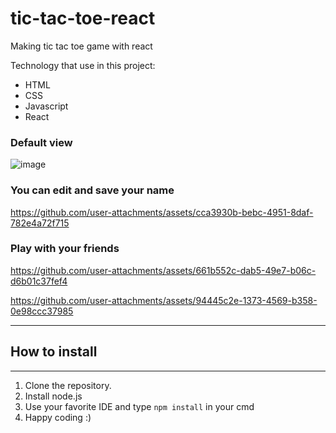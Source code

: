 # tic-tac-toe-react
Making tic tac toe game with react

Technology that use in this project:
- HTML
- CSS
- Javascript
- React

### Default view


![image](https://github.com/user-attachments/assets/2670125d-b96f-4d71-826d-b83968c5bf18)

### You can edit and save your name


https://github.com/user-attachments/assets/cca3930b-bebc-4951-8daf-782e4a72f715

### Play with your friends


https://github.com/user-attachments/assets/661b552c-dab5-49e7-b06c-d6b01c37fef4


https://github.com/user-attachments/assets/94445c2e-1373-4569-b358-0e98ccc37985


***
## How to install
---
1. Clone the repository.
2. Install node.js
3. Use your favorite IDE and type `npm install` in your cmd
4. Happy coding :)




